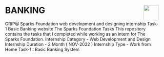 # BANKING                                         <a href="https://youtu.be/dsSOHC1LlOQ"><img src="https://cdn2.iconfinder.com/data/icons/social-18/512/YouTube-2-256.png" width="50" height="50" align="right"></a>
GRIP@ Sparks Foundation web development and designing internship Task-1 Basic Banking website The Sparks Foundation Tasks This repository contains the tasks that I completed while working as an intern for The Sparks Foundation.  Internship Category - Web Development and Design Internship Duration - 2 Month ( NOV-2022 ) Internship Type - Work from Home  Task-1 : Basic Banking System
